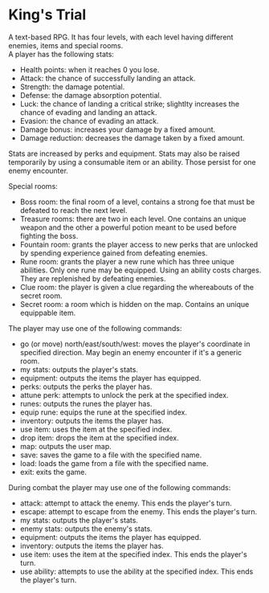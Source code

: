 # King's Trial
A text-based RPG. It has four levels, with each level having different enemies, items and special rooms.  
A player has the following stats:  
  - Health points: when it reaches 0 you lose.
  - Attack: the chance of successfully landing an attack.
  - Strength: the damage potential.
  - Defense: the damage absorption potential.
  - Luck: the chance of landing a critical strike; slightlty increases the chance of evading and landing an attack.
  - Evasion: the chance of evading an attack.
  - Damage bonus: increases your damage by a fixed amount.
  - Damage reduction: decreases the damage taken by a fixed amount.

Stats are increased by perks and equipment. Stats may also be raised temporarily by using a consumable item or an ability. Those persist for one enemy encounter.  

Special rooms:  
  - Boss room: the final room of a level, contains a strong foe that must be defeated to reach the next level.
  - Treasure rooms: there are two in each level. One contains an unique weapon and the other a powerful potion meant to be used before fighting the boss.
  - Fountain room: grants the player access to new perks that are unlocked by spending experience gained from defeating enemies.
  - Rune room: grants the player a new rune which has three unique abilities. Only one rune may be equipped. Using an ability costs charges. They are replenished by defeating enemies.
  - Clue room: the player is given a clue regarding the whereabouts of the secret room.
  - Secret room: a room which is hidden on the map. Contains an unique equippable item.
  
The player may use one of the following commands:
  - go (or move) north/east/south/west: moves the player's coordinate in specified direction. May begin an enemy encounter if it's a generic room.
  - my stats: outputs the player's stats.
  - equipment: outputs the items the player has equipped.
  - perks: outputs the perks the player has. 
  - attune perk: attempts to unlock the perk at the specified index.
  - runes: outputs the runes the player has.
  - equip rune: equips the rune at the specified index.
  - inventory: outputs the items the player has.
  - use item: uses the item at the specified index.
  - drop item: drops the item at the specified index.
  - map: outputs the user map.
  - save: saves the game to a file with the specified name.
  - load: loads the game from a file with the specified name.
  - exit: exits the game.
  
During combat the player may use one of the following commands:
  - attack: attempt to attack the enemy. This ends the player's turn.
  - escape: attempt to escape from the enemy. This ends the player's turn.
  - my stats: outputs the player's stats.
  - enemy stats: outputs the enemy's stats.
  - equipment: outputs the items the player has equipped.
  - inventory: outputs the items the player has.
  - use item: uses the item at the specified index. This ends the player's turn.
  - use ability: attempts to use the ability at the specified index. This ends the player's turn.
